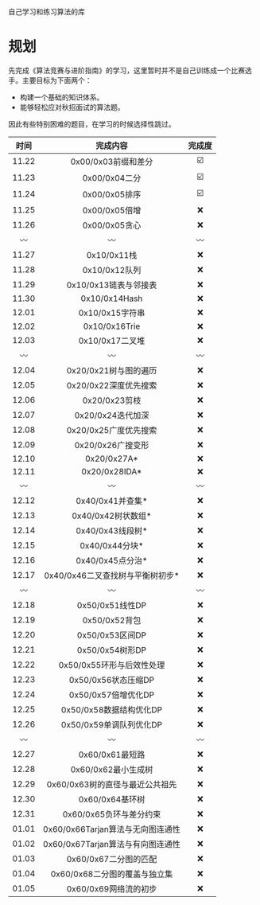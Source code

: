 自己学习和练习算法的库

# 规划
先完成《算法竞赛与进阶指南》的学习，这里暂时并不是自己训练成一个比赛选手。主要目标为下面两个：
* 构建一个基础的知识体系。
* 能够轻松应对秋招面试的算法题。    

因此有些特别困难的题目，在学习的时候选择性跳过。

|时间|完成内容|完成度|    
|:--:|:--:|:--:|
|11.22|0x00/0x03前缀和差分|:ballot_box_with_check:|    
|11.23|0x00/0x04二分|:ballot_box_with_check:|    
|11.24|0x00/0x05排序|:ballot_box_with_check:|     
|11.25|0x00/0x05倍增|:x:|     
|11.26|0x00/0x05贪心|:x:|     
|:wavy_dash:|:wavy_dash:|:wavy_dash:|    
|11.27|0x10/0x11栈|:x:|     
|11.28|0x10/0x12队列|:x:|     
|11.29|0x10/0x13链表与邻接表|:x:|     
|11.30|0x10/0x14Hash|:x:|     
|12.01|0x10/0x15字符串|:x:|     
|12.02|0x10/0x16Trie|:x:|     
|12.03|0x10/0x17二叉堆|:x:|     
|:wavy_dash:|:wavy_dash:|:wavy_dash:|    
|12.04|0x20/0x21树与图的遍历|:x:|     
|12.05|0x20/0x22深度优先搜索|:x:|     
|12.06|0x20/0x23剪枝|:x:|     
|12.07|0x20/0x24迭代加深|:x:|     
|12.08|0x20/0x25广度优先搜索|:x:|     
|12.09|0x20/0x26广搜变形|:x:|     
|12.10|0x20/0x27A*|:x:|     
|12.11|0x20/0x28IDA*|:x:|     
|:wavy_dash:|:wavy_dash:|:wavy_dash:|    
|12.12|0x40/0x41并查集*|:x:|     
|12.13|0x40/0x42树状数组*|:x:|     
|12.14|0x40/0x43线段树*|:x:|     
|12.15|0x40/0x44分块*|:x:|     
|12.16|0x40/0x45点分治*|:x:|     
|12.17|0x40/0x46二叉查找树与平衡树初步*|:x:|     
|:wavy_dash:|:wavy_dash:|:wavy_dash:|         
|12.18|0x50/0x51线性DP|:x:|     
|12.19|0x50/0x52背包|:x:|     
|12.20|0x50/0x53区间DP|:x:|     
|12.21|0x50/0x54树形DP|:x:|     
|12.22|0x50/0x55环形与后效性处理|:x:|     
|12.23|0x50/0x56状态压缩DP|:x:|     
|12.24|0x50/0x57倍增优化DP|:x:|     
|12.25|0x50/0x58数据结构优化DP|:x:|     
|12.26|0x50/0x59单调队列优化DP|:x:|     
|:wavy_dash:|:wavy_dash:|:wavy_dash:|     
|12.27|0x60/0x61最短路|:x:|     
|12.28|0x60/0x62最小生成树|:x:|     
|12.29|0x60/0x63树的直径与最近公共祖先|:x:|     
|12.30|0x60/0x64基环树|:x:|     
|12.31|0x60/0x65负环与差分约束|:x:|     
|01.01|0x60/0x66Tarjan算法与无向图连通性|:x:|     
|01.02|0x60/0x67Tarjan算法与有向图连通性|:x:|     
|01.03|0x60/0x67二分图的匹配|:x:|     
|01.04|0x60/0x68二分图的覆盖与独立集|:x:|     
|01.05|0x60/0x69网络流的初步|:x:|     